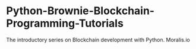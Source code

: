 # Python-Brownie-Blockchain-Programming-Tutorials
The introductory series on Blockchain development with Python. Moralis.io
